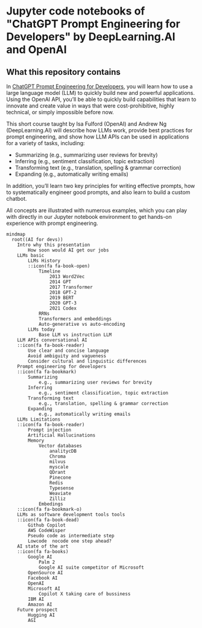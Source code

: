 # Jupyter code notebooks of "ChatGPT Prompt Engineering for Developers" by DeepLearning.AI and OpenAI

## What this repository contains

In [ChatGPT Prompt Engineering for Developers](https://www.deeplearning.ai/short-courses/chatgpt-prompt-engineering-for-developers/),
you will learn how to use a large language model (LLM) to quickly build new and powerful applications. Using the OpenAI
API, you’ll be able to quickly build capabilities that learn to innovate and create value in ways that were
cost-prohibitive, highly technical, or simply impossible before now.

This short course taught by Isa Fulford (OpenAI) and Andrew Ng (DeepLearning.AI) will describe how LLMs work, provide
best practices for prompt engineering, and show how LLM APIs can be used in applications for a variety of tasks,
including:

- Summarizing (e.g., summarizing user reviews for brevity)
- Inferring (e.g., sentiment classification, topic extraction)
- Transforming text (e.g., translation, spelling & grammar correction)
- Expanding (e.g., automatically writing emails)

In addition, you’ll learn two key principles for writing effective prompts, how to systematically engineer good prompts,
and also learn to build a custom chatbot.

All concepts are illustrated with numerous examples, which you can play with directly in our Jupyter notebook
environment to get hands-on experience with prompt engineering.

```mermaid
mindmap
  root((AI for devs))
    Intro why this presentation
        How soon would AI get our jobs
    LLMs basic
        LLMs History
        ::icon(fa fa-book-open)
            Timeline
                2013 Word2Vec
                2014 GPT
                2017 Transformer
                2018 GPT-2
                2019 BERT
                2020 GPT-3
                2021 Codex
            RRNs
            Transformers and embeddings
            Auto-generative vs auto-encoding
        LLMs today
            Base LLM vs instruction LLM
    LLM APIs conversational AI
    ::icon(fa fa-book-reader)
        Use clear and concise language
        Avoid ambiguity and vagueness
        Consider cultural and linguistic differences
    Prompt engineering for developers
    ::icon(fa fa-bookmark)
        Summarizing
            e.g., summarizing user reviews for brevity
        Inferring
            e.g., sentiment classification, topic extraction
        Transforming text
            e.g., translation, spelling & grammar correction
        Expanding
            e.g., automatically writing emails
    LLMs Limitations
    ::icon(fa fa-book-reader)
        Prompt injection
        Artificial Hallucinations
        Memory
            Vector databases
                analitycDB
                Chroma
                milvus
                myscale
                QDrant
                Pinecone
                Redis
                Typesense
                Weaviate
                Zilliz
            Embedings
    ::icon(fa fa-bookmark-o)
    LLMs as software development tools tools
    ::icon(fa fa-book-dead)
        Github Copilot
        AWS CodeWisper
        Pseudo code as intermediate step
        Lowcode  nocode one step ahead?
    AI state of the art
    ::icon(fa fa-books)
        Google AI
            Palm 2
            Google AI suite competitor of Microsoft
        OpenSource AI
        Facebook AI
        OpenAI
        Microsoft AI
            Copilot X taking care of bussiness
        IBM AI
        Amazon AI
    Future prospect
        Hugging AI
        AGI
```
